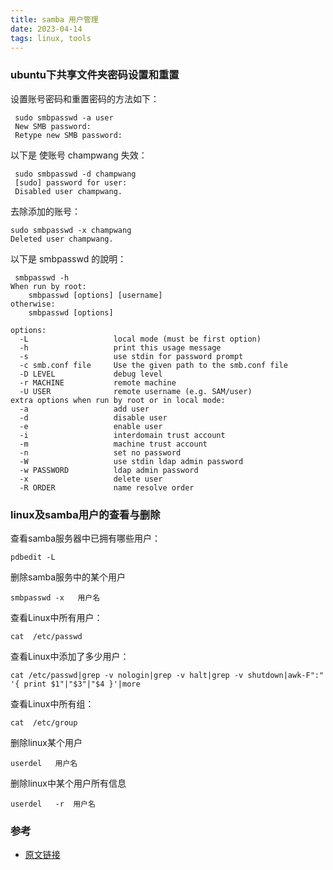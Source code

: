 ```yaml
---
title: samba 用户管理
date: 2023-04-14  
tags: linux, tools
---
```


### ubuntu下共享文件夹密码设置和重置

设置账号密码和重置密码的方法如下：  

```shell
 sudo smbpasswd -a user  
 New SMB password:  
 Retype new SMB password:
```

以下是 使账号 champwang 失效：
```shell
 sudo smbpasswd -d champwang
 [sudo] password for user:   
 Disabled user champwang.
```

去除添加的账号：
```shell 
sudo smbpasswd -x champwang  
Deleted user champwang.
```

以下是 smbpasswd 的說明：
```shell
 smbpasswd -h
When run by root:
    smbpasswd [options] [username]
otherwise:
    smbpasswd [options]

options:
  -L                   local mode (must be first option)
  -h                   print this usage message
  -s                   use stdin for password prompt
  -c smb.conf file     Use the given path to the smb.conf file
  -D LEVEL             debug level
  -r MACHINE           remote machine
  -U USER              remote username (e.g. SAM/user)
extra options when run by root or in local mode:
  -a                   add user
  -d                   disable user
  -e                   enable user
  -i                   interdomain trust account
  -m                   machine trust account
  -n                   set no password
  -W                   use stdin ldap admin password
  -w PASSWORD          ldap admin password
  -x                   delete user
  -R ORDER             name resolve order
```

### linux及samba用户的查看与删除

查看samba服务器中已拥有哪些用户：

```shell
pdbedit -L
```

删除samba服务中的某个用户

```shell
smbpasswd -x   用户名
```
 
查看Linux中所有用户：

```shell
cat  /etc/passwd
```

查看Linux中添加了多少用户：

```shell
cat /etc/passwd|grep -v nologin|grep -v halt|grep -v shutdown|awk-F":" '{ print $1"|"$3"|"$4 }'|more
```

查看Linux中所有组：

```shell
cat  /etc/group
```

删除linux某个用户

```shell
userdel   用户名
```

删除linux中某个用户所有信息

```shell
userdel   -r  用户名
```

### 参考

- [原文链接](https://blog.csdn.net/qq_32693119/article/details/80016272)
